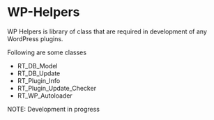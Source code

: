 WP-Helpers
==========

WP Helpers is library of class that are required in development of any WordPress plugins.

Following are some classes

* RT_DB_Model
* RT_DB_Update
* RT_Plugin_Info
* RT_Plugin_Update_Checker
* RT_WP_Autoloader

NOTE: Development in progress
